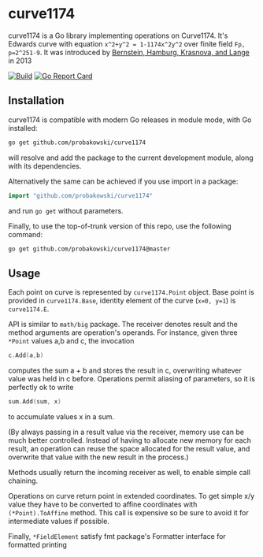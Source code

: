 # curve1174
curve1174 is a Go library implementing operations on Curve1174. It's Edwards curve with equation `x^2+y^2 = 1-1174x^2y^2`
over finite field `Fp, p=2^251-9`. It was introduced by [Bernstein, Hamburg, Krasnova, and Lange](https://eprint.iacr.org/2013/325) in 2013

[![Build](https://github.com/probakowski/curve1174/actions/workflows/go.yml/badge.svg)](https://github.com/probakowski/curve1174/actions/workflows/go.yml)
[![Go Report Card](https://goreportcard.com/badge/github.com/probakowski/curve1174)](https://goreportcard.com/report/github.com/probakowski/curve1174)

## Installation
curve1174 is compatible with modern Go releases in module mode, with Go installed:

```bash
go get github.com/probakowski/curve1174
```

will resolve and add the package to the current development module, along with its dependencies.

Alternatively the same can be achieved if you use import in a package:

```go
import "github.com/probakowski/curve1174"
```

and run `go get` without parameters.

Finally, to use the top-of-trunk version of this repo, use the following command:

```bash
go get github.com/probakowski/curve1174@master
```

## Usage ##
Each point on curve is represented by `curve1174.Point` object. Base point is provided in `curve1174.Base`, 
identity element of the curve (`x=0, y=1`) is `curve1174.E`.

API is similar to `math/big` package. The receiver denotes result and the method arguments are operation's operands.
For instance, given three `*Point` values a,b and c, the invocation

```go
c.Add(a,b)
```

computes the sum a + b and stores the result in c, overwriting whatever value was held in c before.
Operations permit aliasing of parameters, so it is perfectly ok to write
```go
sum.Add(sum, x)
```
to accumulate values x in a sum.

(By always passing in a result value via the receiver, memory use can be much better controlled. Instead of having to 
allocate new memory for each result, an operation can reuse the space allocated for the result value, and overwrite 
that value with the new result in the process.)

Methods usually return the incoming receiver as well, to enable simple call chaining.

Operations on curve return point in extended coordinates. To get simple x/y value they have to be converted to affine 
coordinates with `(*Point).ToAffine` method. This call is expensive so be sure to avoid it for 
intermediate values if possible.

Finally, `*FieldElement` satisfy fmt package's Formatter interface for formatted printing